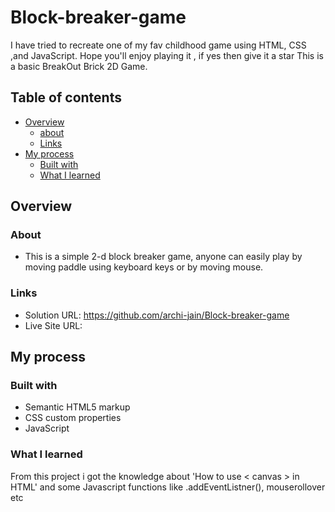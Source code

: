 # Block-breaker-game
I have tried to recreate one of my fav childhood game using HTML, CSS ,and JavaScript. Hope you'll enjoy playing it , if yes then give it a star
This is a basic BreakOut Brick 2D Game.


## Table of contents

- [Overview](#overview)
   - [about](#about)
  - [Links](#links)
- [My process](#my-process)
  - [Built with](#built-with)
  - [What I learned](#what-i-learned)

## Overview

### About

- This is a simple 2-d block breaker game, anyone can easily play by moving paddle using keyboard keys or by moving mouse.

### Links

- Solution URL: https://github.com/archi-jain/Block-breaker-game
- Live Site URL: 

## My process

### Built with

- Semantic HTML5 markup
- CSS custom properties
- JavaScript

### What I learned

From this project i got the knowledge about 'How to use < canvas > in HTML' and some Javascript functions like .addEventListner(), mouserollover etc
